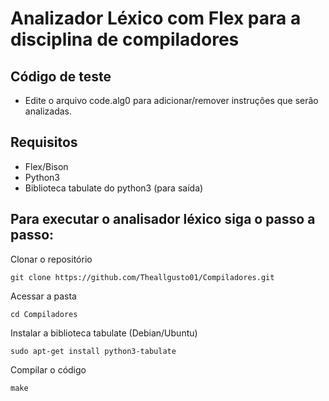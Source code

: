 # Analizador Léxico com Flex para a disciplina de compiladores

## Código de teste

- Edite o arquivo code.alg0 para adicionar/remover instruções que serão analizadas.

## Requisitos

- Flex/Bison
- Python3
- Biblioteca tabulate do python3 (para saída)

## Para executar o analisador léxico siga o passo a passo:

Clonar o repositório

`git clone https://github.com/Theallgusto01/Compiladores.git`

Acessar a pasta

`cd Compiladores`

Instalar a biblioteca tabulate (Debian/Ubuntu)

`sudo apt-get install python3-tabulate`

Compilar o código

`make`
